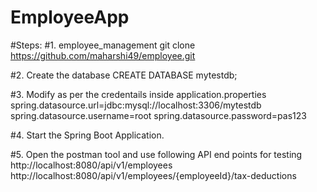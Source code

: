 # EmployeeApp

#Steps:
#1. employee_management git 
clone https://github.com/maharshi49/employee.git

#2. Create the database CREATE DATABASE mytestdb;

#3. Modify as per the credentails inside application.properties
spring.datasource.url=jdbc:mysql://localhost:3306/mytestdb 
spring.datasource.username=root 
spring.datasource.password=pas123

#4. Start the Spring Boot Application.

#5. Open the postman tool and use following API end points for testing
http://localhost:8080/api/v1/employees
http://localhost:8080/api/v1/employees/{employeeId}/tax-deductions


